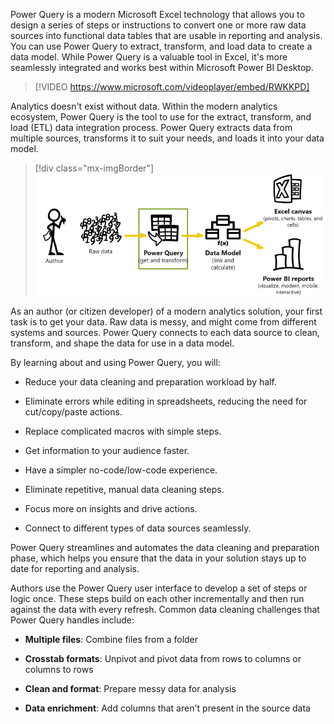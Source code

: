 Power Query is a modern Microsoft Excel technology that allows you to design a series of steps or instructions to convert one or more raw data sources into functional data tables that are usable in reporting and analysis. You can use Power Query to extract, transform, and load data to create a data model. While Power Query is a valuable tool in Excel, it's more seamlessly integrated and works best within Microsoft Power BI Desktop.

> [!VIDEO https://www.microsoft.com/videoplayer/embed/RWKKPD]

Analytics doesn't exist without data. Within the modern analytics ecosystem, Power Query is the tool to use for the extract, transform, and load (ETL) data integration process. Power Query extracts data from multiple sources, transforms it to suit your needs, and loads it into your data model.

> [!div class="mx-imgBorder"]
> [![Diagram of the modern analytics ecosystem.](../media/1-power-query.png)](../media/1-power-query.png#lightbox)

As an author (or citizen developer) of a modern analytics solution, your first task is to get your data. Raw data is messy, and might come from different systems and sources. Power Query connects to each data source to clean, transform, and shape the data for use in a data model.

By learning about and using Power Query, you will:

- Reduce your data cleaning and preparation workload by half.

- Eliminate errors while editing in spreadsheets, reducing the need for cut/copy/paste actions.

- Replace complicated macros with simple steps.

- Get information to your audience faster.

- Have a simpler no-code/low-code experience.

- Eliminate repetitive, manual data cleaning steps.

- Focus more on insights and drive actions.

- Connect to different types of data sources seamlessly.

Power Query streamlines and automates the data cleaning and preparation phase, which helps you ensure that the data in your solution stays up to date for reporting and analysis.

Authors use the Power Query user interface to develop a set of steps or logic once. These steps build on each other incrementally and then run against the data with every refresh. Common data cleaning challenges that Power Query handles include:

- **Multiple files**: Combine files from a folder

- **Crosstab formats**: Unpivot and pivot data from rows to columns or columns to rows

- **Clean and format**: Prepare messy data for analysis

- **Data enrichment**: Add columns that aren't present in the source data

